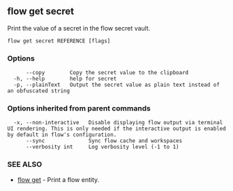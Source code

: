 ## flow get secret

Print the value of a secret in the flow secret vault.

```
flow get secret REFERENCE [flags]
```

### Options

```
      --copy        Copy the secret value to the clipboard
  -h, --help        help for secret
  -p, --plainText   Output the secret value as plain text instead of an obfuscated string
```

### Options inherited from parent commands

```
  -x, --non-interactive   Disable displaying flow output via terminal UI rendering. This is only needed if the interactive output is enabled by default in flow's configuration.
      --sync              Sync flow cache and workspaces
      --verbosity int     Log verbosity level (-1 to 1)
```

### SEE ALSO

* [flow get](flow_get.md)	 - Print a flow entity.

